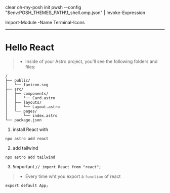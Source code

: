 clear
oh-my-posh init pwsh --config "$env:POSH_THEMES_PATH\1_shell.omp.json" | Invoke-Expression

Import-Module -Name Terminal-Icons


---------------
# Hello React

>- Inside of your Astro project, you'll see the following folders and files:

```text
/
├── public/
│   └── favicon.svg
├── src/
│   ├── components/
│   │   └── Card.astro
│   ├── layouts/
│   │   └── Layout.astro
│   └── pages/
│       └── index.astro
└── package.json
```
1. install React with
```
npx astro add react  
```

2. add tailwind
```
npx astro add tailwind
```
3. !important
``
// import React from "react";
``
>- Every time wht you export a `function` of react
```
export default App;
```